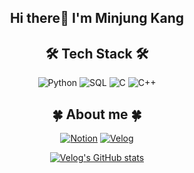 <div align=center>

## Hi there👋 I'm Minjung Kang 

	
## 🛠 Tech Stack 🛠

![Python](http://img.shields.io/badge/-Python-3776ab?style=flat-square&logo=Python&logoColor=white)
![SQL](http://img.shields.io/badge/-SQL-00599c?style=flat-square&logo=C%2B%2B&logoColor=white)
![C](http://img.shields.io/badge/-C-A8B9CC?style=flat-square&logo=C&logoColor=white)
![C++](http://img.shields.io/badge/-C++-00599c?style=flat-square&logo=C%2B%2B&logoColor=white)

## 🍀 About me 🍀
[![Notion](https://img.shields.io/badge/Notion-000000?style=flat&logo=Notion&logoColor=white)](https://www.notion.so/2db434c150874570a87222e2e59ac2a5)
[![Velog](https://img.shields.io/badge/Velog-20C997?style=flat&logo=Velog&logoColor=white)](https://velog.io/@minjung00)	
	
[![Velog's GitHub stats](https://velog-readme-stats.vercel.app/api?name=minjung00)](https://velog.io/@minjung00)	

</div>




<!--
**
Here are some ideas to get you started:

- 🔭 I’m currently working on ...
- 🌱 I’m currently learning ...
- 👯 I’m looking to collaborate on ...
- 🤔 I’m looking for help with ...
- 💬 Ask me about ...
- 📫 How to reach me: ...
- 😄 Pronouns: ...
- ⚡ Fun fact: ...
-->


<!---
minjung00/minjung00 is a ✨ special ✨ repository because its `README.md` (this file) appears on your GitHub profile.
You can click the Preview link to take a look at your changes.
--->
